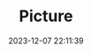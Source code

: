 ---
weight: 1
images:
- /images/edited/67.jpeg
title: Picture
date: 2023-12-07 22:11:39
tags: [luminarneo,work,ILCE-7M3,25.1]
---